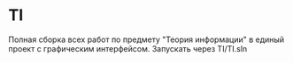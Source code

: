 # TI

Полная сборка всех работ по предмету "Теория информации" в единый проект с графическим интерфейсом.
Запускать через TI/TI.sln
